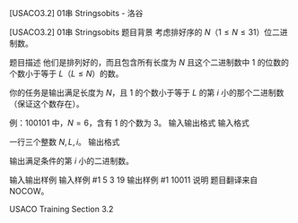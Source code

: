 



[USACO3.2] 01串 Stringsobits - 洛谷














[USACO3.2] 01串 Stringsobits
题目背景
考虑排好序的 $N$（$1 \leq N \leq 31$）位二进制数。

题目描述
他们是排列好的，而且包含所有长度为 $N$ 且这个二进制数中 $1$ 的位数的个数小于等于 $L$（$L \leq N$）的数。

你的任务是输出满足长度为 $N$，且 $1$ 的个数小于等于 $L$ 的第 $i$ 小的那个二进制数（保证这个数存在）。

例：$100101$ 中，$N=6$，含有 $1$ 的个数为 $3$。
输入输出格式
输入格式

一行三个整数 $N,L,i$。
输出格式

输出满足条件的第 $i$ 小的二进制数。

输入输出样例
输入样例 #1
5 3 19
输出样例 #1
10011
说明
题目翻译来自NOCOW。

USACO Training Section 3.2







